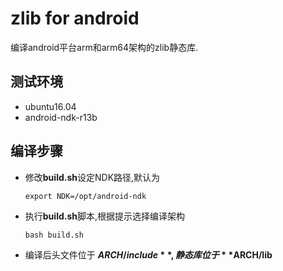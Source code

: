 # zlib for android

编译android平台arm和arm64架构的zlib静态库.

## 测试环境

* ubuntu16.04
* android-ndk-r13b

## 编译步骤

* 修改**build.sh**设定NDK路径,默认为

    ```shell
    export NDK=/opt/android-ndk
    ```

* 执行**build.sh**脚本,根据提示选择编译架构

    ```shell
    bash build.sh
    ```

* 编译后头文件位于 **$ARCH/include**, 静态库位于 **$ARCH/lib**